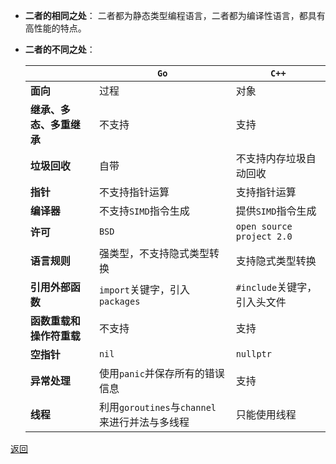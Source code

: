 
- **二者的相同之处**：
	二者都为静态类型编程语言，二者都为编译性语言，都具有高性能的特点。
- **二者的不同之处**：
	
	|| **`Go`** | **`C++`**
	| - | - | -
	| **面向** | 过程 | 对象
	| **继承、多态、多重继承** | 不支持 | 支持
	| **垃圾回收** | 自带 | 不支持内存垃圾自动回收
	| **指针** | 不支持指针运算 | 支持指针运算
	| **编译器** | 不支持`SIMD`指令生成 | 提供`SIMD`指令生成
	| **许可** | `BSD` | `open source project 2.0`
	| **语言规则** | 强类型，不支持隐式类型转换 | 支持隐式类型转换 
	| **引用外部函数** | `import`关键字，引入`packages` | `#include`关键字，引入头文件
	| **函数重载和操作符重载** | 不支持 | 支持
	| **空指针** | `nil` | `nullptr`
	| **异常处理** | 使用`panic`并保存所有的错误信息 | 支持
	| **线程** | 利用`goroutines`与`channel`来进行并法与多线程 | 只能使用线程
[返回](readme.md)